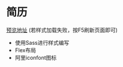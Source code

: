 # 简历

[预览地址](https://drinkeewu.github.io/resume/)
(若样式加载失败，按F5刷新页面即可)
- 使用Sass进行样式编写
- Flex布局
- 阿里iconfont图标